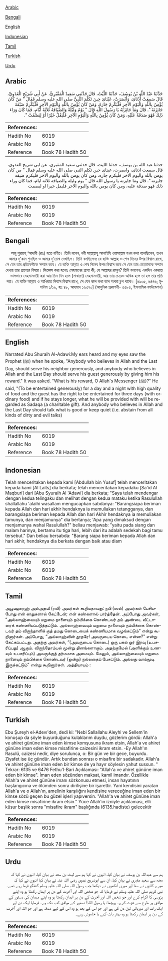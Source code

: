 [Arabic](#arabic)

[Bengali](#bengali)

[English](#english)

[Indonesian](#indonesian)

[Tamil](#tamil)

[Turkish](#turkish)

[Urdu](#urdu)

## Arabic


<div dir="rtl" lang="ar" style={{fontSize:'larger',backgroundColor:'#f8f9fa',padding:20}}>
حَدَّثَنَا عَبْدُ اللَّهِ بْنُ يُوسُفَ، حَدَّثَنَا اللَّيْثُ، قَالَ حَدَّثَنِي سَعِيدٌ الْمَقْبُرِيُّ، عَنْ أَبِي شُرَيْحٍ الْعَدَوِيِّ، قَالَ سَمِعَتْ أُذُنَاىَ، وَأَبْصَرَتْ، عَيْنَاىَ حِينَ تَكَلَّمَ النَّبِيُّ صلى الله عليه وسلم فَقَالَ ‏"‏ مَنْ كَانَ يُؤْمِنُ بِاللَّهِ وَالْيَوْمِ الآخِرِ فَلْيُكْرِمْ جَارَهُ، وَمَنْ كَانَ يُؤْمِنُ بِاللَّهِ وَالْيَوْمِ الآخِرِ فَلْيُكْرِمْ ضَيْفَهُ جَائِزَتَهُ ‏"‏‏.‏ قَالَ وَمَا جَائِزَتُهُ يَا رَسُولَ اللَّهِ قَالَ ‏"‏ يَوْمٌ وَلَيْلَةٌ وَالضِّيَافَةُ ثَلاَثَةُ أَيَّامٍ، فَمَا كَانَ وَرَاءَ ذَلِكَ فَهْوَ صَدَقَةٌ عَلَيْهِ، وَمَنْ كَانَ يُؤْمِنُ بِاللَّهِ وَالْيَوْمِ الآخِرِ فَلْيَقُلْ خَيْرًا أَوْ لِيَصْمُتْ ‏"‏‏.‏
</div>
<div style={{backgroundColor:'#f8f9fa',padding:20, marginBottom: 10}}><table> <thead> <tr> <th>References:</th> <th></th> </tr> </thead> <tbody><tr><td>Hadith No</td><td>6019</td></tr><tr><td>Arabic No</td><td>6019</td></tr><tr><td>Reference</td><td>Book 78 Hadith 50</td></tr></tbody></table></div>


<div dir="rtl" lang="ar" style={{fontSize:'larger',backgroundColor:'#f8f9fa',padding:20}}>
حدثنا عبد الله بن يوسف، حدثنا الليث، قال حدثني سعيد المقبري، عن ابي شريح العدوي، قال سمعت اذناى، وابصرت، عيناى حين تكلم النبي صلى الله عليه وسلم فقال " من كان يومن بالله واليوم الاخر فليكرم جاره، ومن كان يومن بالله واليوم الاخر فليكرم ضيفه جايزته ". قال وما جايزته يا رسول الله قال " يوم وليلة والضيافة ثلاثة ايام، فما كان وراء ذلك فهو صدقة عليه، ومن كان يومن بالله واليوم الاخر فليقل خيرا او ليصمت
</div>
<div style={{backgroundColor:'#f8f9fa',padding:20, marginBottom: 10}}><table> <thead> <tr> <th>References:</th> <th></th> </tr> </thead> <tbody><tr><td>Hadith No</td><td>6019</td></tr><tr><td>Arabic No</td><td>6019</td></tr><tr><td>Reference</td><td>Book 78 Hadith 50</td></tr></tbody></table></div>

## Bengali


<div dir="rtl" lang="bn" style={{fontSize:'larger',backgroundColor:'#f8f9fa',padding:20}}>
আবূ শুরায়হ্ ‘আদাবী (রাঃ) হতে বর্ণিত। তিনি বলেন, নবী সাল্লাল্লাহু আলাইহি ওয়াসাল্লাম যখন কথা বলেছিলেন, তখন আমার দু’কান শুনছিল ও আমার দু’চোখ দেখছিল। তিনি বলছিলেনঃ যে ব্যক্তি আল্লাহ ও শেষ দিনের উপর বিশ্বাস রাখে, সে যেন তার প্রতিবেশীকে সম্মান করে। যে ব্যক্তি আল্লাহ ও শেষ দিনের উপর বিশ্বাস করে সে যেন তার মেহমানকে সম্মান দেখায় তার প্রাপ্যের বিষয়ে। জিজ্ঞেস করা হলোঃ মেহমানের প্রাপ্য কী, হে আল্লাহর রাসূল? তিনি বললেনঃ একদিন একরাত ভালভাবে মেহমানদারী করা আর তিন দিন হলে (সাধারণ) মেহমানদারী, আর তার চেয়েও অধিক হলে তা হল তার প্রতি দয়া। যে ব্যক্তি আল্লাহ ও আখিরাত দিবসে বিশ্বাস রাখে, সে যেন ভাল কথা বলে অথবা চুপ থাকে। [৬১৩৫, ৬৪৭৬; মুসলিম ১/১৯, হাঃ ৪৮, আহমাদ ১৬৩৭০] (আধুনিক প্রকাশনী- ৫৫৮৫, ইসলামিক ফাউন্ডেশন)
</div>
<div style={{backgroundColor:'#f8f9fa',padding:20, marginBottom: 10}}><table> <thead> <tr> <th>References:</th> <th></th> </tr> </thead> <tbody><tr><td>Hadith No</td><td>6019</td></tr><tr><td>Arabic No</td><td>6019</td></tr><tr><td>Reference</td><td>Book 78 Hadith 50</td></tr></tbody></table></div>

## English


<div dir="ltr" lang="en" style={{fontSize:'larger',backgroundColor:'#f8f9fa',padding:20}}>
Narrated Abu Shuraih Al-Adawi:My ears heard and my eyes saw the Prophet (ﷺ) when he spoke, "Anybody who believes in Allah and the Last Day, should serve his neighbor generously, and anybody who believes in Allah and the Last Day should serve his guest generously by giving him his reward." It was asked. "What is his reward, O Allah's Messenger (ﷺ)?" He said, "(To be entertained generously) for a day and a night with high quality of food and the guest has the right to be entertained for three days (with ordinary food) and if he stays longer, what he will be provided with will be regarded as Sadaqa (a charitable gift). And anybody who believes in Allah and the Last Day should talk what is good or keep quiet (i.e. abstain from all kinds of dirty and evil talks)
</div>
<div style={{backgroundColor:'#f8f9fa',padding:20, marginBottom: 10}}><table> <thead> <tr> <th>References:</th> <th></th> </tr> </thead> <tbody><tr><td>Hadith No</td><td>6019</td></tr><tr><td>Arabic No</td><td>6019</td></tr><tr><td>Reference</td><td>Book 78 Hadith 50</td></tr></tbody></table></div>

## Indonesian


<div dir="ltr" lang="id" style={{fontSize:'larger',backgroundColor:'#f8f9fa',padding:20}}>
Telah menceritakan kepada kami [Abdullah bin Yusuf] telah menceritakan kepada kami [Al Laits] dia berkata; telah menceritakan kepadaku [Sa'id Al Maqburi] dari [Abu Syuraih Al 'Adawi] dia berkata; "Saya telah mendengar dengan kedua telingaku dan melihat dengan kedua mataku ketika Rasulullah shallallahu 'alaihi wasallam mengucapkan sabdanya: "Barangsiapa beriman kepada Allah dan hari akhir hendaknya ia memuliakan tetangganya, dan barangsiapa beriman kepada Allah dan hari Akhir hendaknya ia memuliakan tamunya, dan menjamunya" dia bertanya; 'Apa yang dimaksud dengan menjamunya wahai Rasulullah?" beliau menjawab: "yaitu pada siang dan malam harinya, bertamu itu tiga hari, lebih dari itu adalah sedekah bagi tamu tersebut." Dan beliau bersabda: "Barang siapa beriman kepada Allah dan hari akhir, hendaknya dia berkata dengan baik atau diam
</div>
<div style={{backgroundColor:'#f8f9fa',padding:20, marginBottom: 10}}><table> <thead> <tr> <th>References:</th> <th></th> </tr> </thead> <tbody><tr><td>Hadith No</td><td>6019</td></tr><tr><td>Arabic No</td><td>6019</td></tr><tr><td>Reference</td><td>Book 78 Hadith 50</td></tr></tbody></table></div>

## Tamil


<div dir="ltr" lang="ta" style={{fontSize:'larger',backgroundColor:'#f8f9fa',padding:20}}>
அபூஷுரைஹ் அல்அதவீ (ரலி) அவர்கள் கூறியதாவது: நபி (ஸல்) அவர்கள் பேசியபோது என் காதுகளால் கேட்டேன்; என் கண்களால் பார்த்தேன். அப்போது அவர்கள், “அல்லாஹ்வையும் மறுமை நாளையும் நம்பிக்கை கொண்டவர் தம் அண்டை வீட்டாரைக் கண்ணியப்படுத்தட்டும். அல்லாஹ்வையும் மறுமை நாளையும் நம்பிக்கை கொண்டவர் தம் விருந்தாளிக் குத் தமது கொடையைக் கண்ணியமாக வழங்கட்டும்” என்று கூறினார்கள். அப்போது, “அல்லாஹ்வின் தூதரே! அவருடைய கொடை என்ன?” என்று கேட்கப்பட்டது. அதற்கு அவர்கள், “(அவருடைய கொடை) ஒரு பகல் ஓர் இரவு (உபசரிப்பது) ஆகும். விருந்தோம்பல் மூன்று தினங்களாகும். அதற்குமேல் (அளிக்கும் உணவும் உபசரிப்பும்) அவருக்குத் தர்மமாக அமையும். மேலும், அல்லாஹ்வையும் மறுமை நாளையும் நம்பிக்கை கொண்டவர் (ஒன்று) நல்லதைப் பேசட்டும். அல்லது வாய்மூடி இருக்கட்டும்” என்று கூறினார்கள். அத்தியாயம் :
</div>
<div style={{backgroundColor:'#f8f9fa',padding:20, marginBottom: 10}}><table> <thead> <tr> <th>References:</th> <th></th> </tr> </thead> <tbody><tr><td>Hadith No</td><td>6019</td></tr><tr><td>Arabic No</td><td>6019</td></tr><tr><td>Reference</td><td>Book 78 Hadith 50</td></tr></tbody></table></div>

## Turkish


<div dir="ltr" lang="tr" style={{fontSize:'larger',backgroundColor:'#f8f9fa',padding:20}}>
Ebu Şureyh el-Adevı'den, dedi ki: "Nebi Sallallahu Aleyhi ve Sellem'in konuşup da şöyle buyurduğunu kulaklarım duydu, gözlerim gördü: Allah'a ve ahiret gününe iman eden kimse komşusuna ikram etsin, Allah'a ve ahiret gününe iman eden kimse misafirine caizesini ikram etsin. -Ey Allah'ın Rasulü, caizesi nedir, diye sorulunca, o: Bir gün ve bir gece, buyurdu. Ziyafet ise üç gündür. Artık bundan sonrası o misafire bir sadakadır. Allah'a ve ahiret gününe iman eden bir kimse de ya hayır söylesin yahut sussun. " Tekrar: 6135 ve 6476 Fethu'l-Bari Açıklaması: "Allah'a ve ahiret gününe iman eden bir kimse". İman eden sözünden maksat, kamil imandır. Özellikle Allah'a ve ahiret gününe imanı sözkonusu etmesi, insan hayatının başlangıcına ve ölümden sonra dirilişine bir işarettir. Yani kendisini yaratan Allah'a ve o Allah'ın, amelinin karşılığını kendisine vereceğine iman eden bir kimse sözü geçen bu güzel işleri yapıversin. "Allah'a ve ahiret gününe iman eden kimse misafirine ikram etsin." Yüce Allah'ın izniyle açıklaması, elli küsur başlık sonra "misafire ikram" başlığında (6135.hadiste) gelecektir
</div>
<div style={{backgroundColor:'#f8f9fa',padding:20, marginBottom: 10}}><table> <thead> <tr> <th>References:</th> <th></th> </tr> </thead> <tbody><tr><td>Hadith No</td><td>6019</td></tr><tr><td>Arabic No</td><td>6019</td></tr><tr><td>Reference</td><td>Book 78 Hadith 50</td></tr></tbody></table></div>

## Urdu


<div dir="rtl" lang="ur" style={{fontSize:'larger',backgroundColor:'#f8f9fa',padding:20}}>
ہم سے عبداللہ بن یوسف نے بیان کیا، انہوں نے کہا ہم سے لیث بن سعد نے بیان کیا، انہوں نے کہا کہ مجھ سے سعید مقبری نے بیان کیا، ان سے ابوشریح عدوی رضی اللہ عنہ نے بیان کیا انہوں نے کہا کہ میرے کانوں نے سنا اور میری آنکھوں نے دیکھا جب رسول اللہ صلی اللہ علیہ وسلم گفتگو فرما رہے تھے۔ نبی کریم صلی اللہ علیہ وسلم نے فرمایا کہ جو شخص اللہ اور آخرت کے دن پر ایمان رکھتا ہو وہ اپنے پڑوسی کا اکرام کرے اور جو شخص اللہ اور آخرت کے دن پر ایمان رکھتا ہو وہ اپنے مہمان کی دستور کے موافق ہر طرح سے عزت کرے۔ پوچھا: یا رسول اللہ! دستور کے موافق کب تک ہے۔ فرمایا ایک دن اور ایک رات اور میزبانی تین دن کی ہے اور جو اس کے بعد ہو وہ اس کے لیے صدقہ ہے اور جو اللہ اور آخرت کے دن پر ایمان رکھتا ہو وہ بہتر بات کہے یا خاموش رہے۔
</div>
<div style={{backgroundColor:'#f8f9fa',padding:20, marginBottom: 10}}><table> <thead> <tr> <th>References:</th> <th></th> </tr> </thead> <tbody><tr><td>Hadith No</td><td>6019</td></tr><tr><td>Arabic No</td><td>6019</td></tr><tr><td>Reference</td><td>Book 78 Hadith 50</td></tr></tbody></table></div>